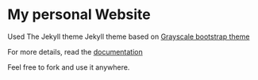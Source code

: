 My personal Website
=========================

Used The Jekyll theme
Jekyll theme based on [Grayscale bootstrap theme ](http://ironsummitmedia.github.io/startbootstrap-grayscale/)

For more details, read the [documentation](http://jekyllrb.com/)

Feel free to fork and use it anywhere.
